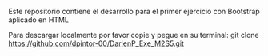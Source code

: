 Este repositorio contiene el desarrollo para el primer ejercicio con Bootstrap aplicado en HTML

Para descargar localmente por favor copie y pegue en su terminal: git clone https://github.com/dpintor-00/DarienP_Exe_M2S5.git

